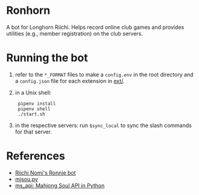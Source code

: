 # Ronhorn

A bot for Longhorn Riichi. Helps record online club games and provides utilities (e.g., member registration) on the club servers.

# Running the bot

1. refer to the `*_FORMAT` files to make a `config.env` in the root directory and a `config.json` file for each extension in [ext/](ext/).
1. in a Unix shell:

        pipenv install
        pipenv shell
        ./start.sh
1. in the respective servers: run `$sync_local` to sync the slash commands for that server.

# References

- [Riichi Nomi's Ronnie bot](https://github.com/RiichiNomi/ronnie)
- [mjsou.py](https://github.com/RiichiNomi/mjsoul.py)
- [ms_api: Mahjong Soul API in Python](https://github.com/MahjongRepository/mahjong_soul_api/tree/master)

